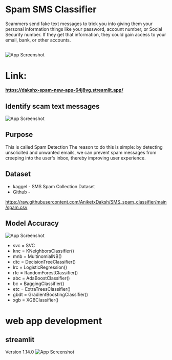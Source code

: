 
# Spam SMS Classifier


Scammers send fake text messages to trick you into giving them your personal information  things like your password, account number, or Social Security number. If they get that information, they could gain access to your email, bank, or other accounts.

## 

![App Screenshot](https://media2.giphy.com/media/qUcd8oTPBtZHRuMUce/giphy.gif?cid=790b7611f48ae1a56bca29336db5230d5c8d7e54b3a38365&rid=giphy.gif&ct=g)

# Link: 
####   https://dakshx-spam-new-app-64j8vg.streamlit.app/ 


##  Identify scam text messages
![App Screenshot](https://media0.giphy.com/media/5neHypeBp4MJKx7Z6x/giphy.gif?cid=790b7611536b9dd99a51394b2c2f2f22d5774597d879abe9&rid=giphy.gif&ct=g)
## Purpose

 This is called Spam Detection The reason to do this is simple: by detecting unsolicited and unwanted emails, we can prevent spam messages from creeping into the user's inbox, thereby improving user experience.

## Dataset 

* kaggel  - SMS Spam Collection Dataset
* Github - 

https://raw.githubusercontent.com/AniketxDaksh/SMS_spam_classifier/main/spam.csv


## Model Accuracy
![App Screenshot](https://i.postimg.cc/QMqnGzSv/Screenshot-2022-11-09-at-3-58-04-AM.png)
* svc = SVC
* knc = KNeighborsClassifier()
* mnb = MultinomialNB()
* dtc = DecisionTreeClassifier()
* lrc = LogisticRegression()
* rfc = RandomForestClassifier()
* abc = AdaBoostClassifier()
* bc = BaggingClassifier()
* etc = ExtraTreesClassifier()
* gbdt = GradientBoostingClassifier()
* xgb = XGBClassifier()


# web app development

## streamlit ‎  
‎Version 1.14.0
![App Screenshot](https://camo.githubusercontent.com/7b8232dd0906f4b810a4e4d897c885f2df7d1173f115b9e8768301c9be6b7d3a/68747470733a2f2f73747265616d6c69742e696f2f696d616765732f6272616e642f73747265616d6c69742d6c6f676f2d7365636f6e646172792d636f6c6f726d61726b2d6461726b746578742e737667)
